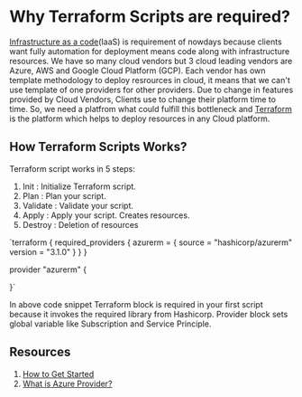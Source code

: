 # Why Terraform Scripts are required?
[Infrastructure as a code](https://learn.hashicorp.com/tutorials/terraform/infrastructure-as-code?in=terraform/azure-get-started)(IaaS) is requirement of nowdays because clients want fully automation for deployment means code along with infrastructure resources.
We have so many cloud vendors but 3 cloud leading vendors are Azure, AWS and Google Cloud Platform (GCP). Each vendor has own template methodology to deploy resrources in cloud, it means that we can't use template of one providers for other providers. Due to change in features provided by Cloud Vendors, Clients use to change their platform time to time. So, we need a platfrom what could fulfill this bottleneck and [Terraform](https://www.terraform.io/) is the platform which helps to deploy resources in any Cloud platform.

## How Terraform Scripts Works?

Terraform script works in 5 steps:

1. Init : Initialize Terraform script.
2. Plan : Plan your script.
3. Validate : Validate your script.
4. Apply : Apply your script. Creates resources.
5. Destroy : Deletion of resources

`terraform {
  required_providers {
    azurerm = {
      source = "hashicorp/azurerm"
      version = "3.1.0"
    }
  }
}

provider "azurerm" {

}`

In above code snippet Terraform block is required in your first script because it invokes the required library from Hashicorp. Provider block sets global variable like Subscription and Service Principle.

## Resources
1. [How to Get Started](https://learn.hashicorp.com/collections/terraform/azure-get-started)
2. [What is Azure Provider?](https://registry.terraform.io/providers/hashicorp/azurerm/latest/docs)
